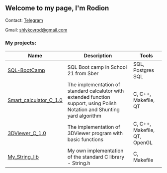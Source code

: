 ## Welcome to my page, I'm Rodion

Contact: [Telegram](https://t.me/oznakban)

Gmail: shlykovrod@gmail.com

### My projects:
| Name | Description | Tools |
| --- | --- | --- |
| [SQL-BootCamp](https://github.com/s21gcc/SQL-bootcamp) | SQL Boot camp in School 21 from Sber| SQL, Postgres SQL |
| [Smart_calculator_C_1.0](https://github.com/s21gcc/Smart_calculator_C_1.0) | The implementation of standard calcalutor with extended function support, using Polish Notation and Shunting yard algorithm| C, C++, Makefile, QT |
| [3DViewer_C_1.0](https://github.com/s21gcc/3DViewer_C_1.0) | The implementation of 3DViewer program with basic functions| C, C++, Makefile, QT, OpenGL|
| [My_String_lib](https://github.com/s21gcc/My_String_lib) | My own implementation of the standard С library - String.h| C, Makefile|
